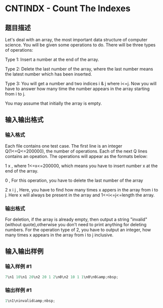 # CNTINDX - Count The Indexes

## 题目描述

Let's deal with an array, the most important data structure of computer science. You will be given some operations to do. There will be three types of operations:

Type 1: Insert a number at the end of the array.

Type 2: Delete the last number of the array, where the last number means the latest number which has been inserted.

Type 3: You will get a number and two indices i & j where i<=j. Now you will have to answer how many time the number appears in the array starting from i to j.

You may assume that initially the array is empty.

## 输入输出格式

### 输入格式

Each file contains one test case. The first line is an integer Q(1<=Q<=200000), the number of operations. Each of the next Q lines contains an opeation. The operations will appear as the formats below:

1 x , where 1<=x<=200000, which means you have to insert number x at the end of the array.

0 , For this operation, you have to delete the last number of the array

2 x i j , Here, you have to find how many times x appers in the array from i to j. Here x will always be present in the array and 1<=i<=j<=length the array.

### 输出格式

For deletion, if the array is already empty, then output a string "invalid" (without quote),otherwise you don't need to print anything for deleting numbers. For the operation type of 2, you have to output an integer, how many times x appears in the array from i to j inclusive.

## 输入输出样例

### 输入样例 #1

```cpp
7\n1 10\n1 20\n2 20 1 2\n0\n2 10 1 1\n0\n0&amp;nbsp;
```


### 输出样例 #1

```cpp
1\n1\ninvalid&amp;nbsp;
```


